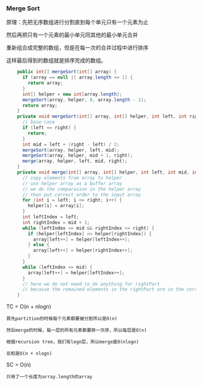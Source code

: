 ### Merge Sort

原理：先把无序数组进行分割直到每个单元只有一个元素为止

然后再把只有一个元素的最小单元同其他的最小单元合并

重新组合成完整的数组，但是在每一次的合并过程中进行排序

这样最后得到的数组就是排序完成的数组。

```java
    public int[] mergeSort(int[] array) {
      if (array == null || array.length <= 1) {
        return array;
      }
      int[] helper = new int[array.length];
      mergeSort(array, helper, 0, array.length - 1);
      return array;
    }
    private void mergeSort(int[] array, int[] helper, int left, int right) {
      // base case
      if (left == right) {
        return;
      }
      int mid = left + (right - left) / 2;
      mergeSort(array, helper, left, mid);
      mergeSort(array, helper, mid + 1, right);
      merge(array, helper, left, mid, right);
    }
    private void merge(int[] array, int[] helper, int left, int mid, int right) {
      // copy elements from array to helper
      // use helper array as a buffer array
      // we do the comparasion in the helper array
      // then put correct order to the input array
      for (int i = left; i <= right; i++) {
        helper[i] = array[i];
      }
      int leftIndex = left;
      int rightIndex = mid + 1;
      while (leftIndex <= mid && rightIndex <= right) {
        if (helper[leftIndex] <= helper[rightIndex]) {
          array[left++] = helper[leftIndex++];
        } else {
          array[left++] = helper[rightIndex++];
        }
      }
      while (leftIndex <= mid) {
        array[left++] = helper[leftIndex++];
      }
      // here we do not need to do anything for rightPart
      // because the remained elements in the rightPart are in the corrected order already
    }
```

TC = O(n + nlogn)

    首先partition的时候每个元素都要被分割所以是O(n)
  
    然后merge的时候，每一层的所有元素都要排一次序，所以每层是O(n)
  
    根据recursion tree，我们有logn层，所以merge是O(nlogn)
  
    总和是O(n + nlogn)
  
SC = O(n)

    只用了一个长度为array.length的array
















